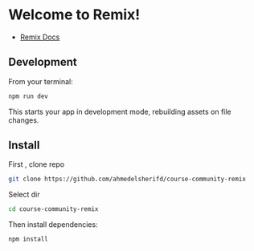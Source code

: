 # Welcome to Remix!

- [Remix Docs](https://remix.run/docs)

## Development

From your terminal:

```sh
npm run dev
```

This starts your app in development mode, rebuilding assets on file changes.

## Install

First , clone repo

```sh
git clone https://github.com/ahmedelsherifd/course-community-remix
```

Select dir

```sh
cd course-community-remix
```

Then install dependencies:

```sh
npm install
```
